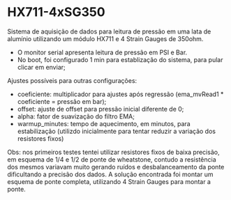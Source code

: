 # HX711-4xSG350
Sistema de aquisição de dados para leitura de pressão em uma lata de alumínio utilizando um módulo HX711 e 4 Strain Gauges de 350ohm.

- O monitor serial apresenta leitura de pressão em PSI e Bar.
- No boot, foi configurado 1 min para establização do sistema, para pular clicar em enviar;

Ajustes possíveis para outras configurações:
- coeficiente: multiplicador para ajustes após regressão (ema_mvRead1 * coeficiente = pressão em bar);
- offset: ajuste de offset para pressão inicial diferente de 0;
- alpha: fator de suavização do filtro EMA;
- warmup_minutes: tempo de aquecimento, em minutos, para estabilização (utilizdo inicialmente para tentar reduzir a variação dos resistores fixos)

Obs: nos primeiros testes tentei utilizar resistores fixos de baixa precisão, em esquema de 1/4 e 1/2 de ponte de wheatstone, contudo a resistência dos mesmos variavam muito gerando ruídos e desbalanceamento da ponte dificultando a precisão dos dados. A solução encontrada foi montar um esquema de ponte completa, utilizando 4 Strain Gauges para montar a ponte.
